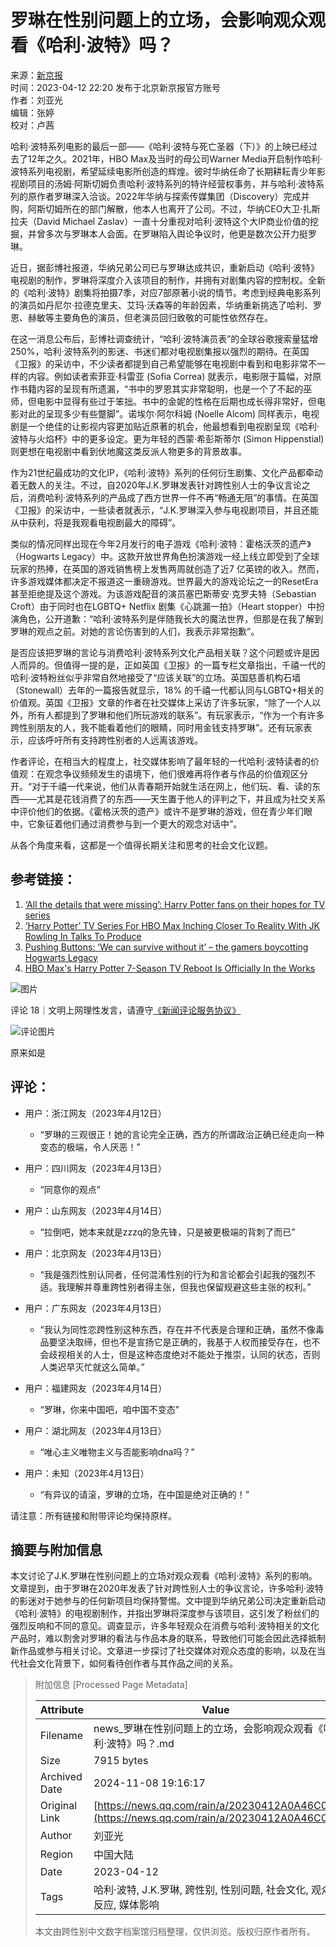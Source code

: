 # 罗琳在性别问题上的立场，会影响观众观看《哈利·波特》吗？

来源：[新京报](https://news.qq.com/omn/author/8QMc3nxZ7IIVuT3b)  
时间：2023-04-12 22:20 发布于北京新京报官方账号  
作者：刘亚光  
编辑：张婷  
校对：卢茜  

哈利·波特系列电影的最后一部——《哈利·波特与死亡圣器（下）》的上映已经过去了12年之久。2021年，HBO Max及当时的母公司Warner Media开启制作哈利·波特系列电视剧，希望延续电影所创造的辉煌。彼时华纳任命了长期耕耘青少年影视剧项目的汤姆·阿斯切姆负责哈利·波特系列的特许经营权事务，并与哈利·波特系列的原作者罗琳深入洽谈。2022年华纳与探索传媒集团（Discovery）完成并购，阿斯切姆所在的部门解散，他本人也离开了公司。不过，华纳CEO大卫·扎斯拉夫（David Michael Zaslav）一直十分重视对哈利·波特这个大IP商业价值的挖掘，并曾多次与罗琳本人会面。在罗琳陷入舆论争议时，他更是数次公开力挺罗琳。

近日，据彭博社报道，华纳兄弟公司已与罗琳达成共识，重新启动《哈利·波特》电视剧的制作，罗琳将深度介入该项目的制作，并拥有对剧集内容的控制权。全新的《哈利·波特》剧集将拍摄7季，对应7部原著小说的情节。考虑到经典电影系列的演员如丹尼尔·拉德克里夫、艾玛·沃森等的年龄因素，华纳重新挑选了哈利、罗恩、赫敏等主要角色的演员，但老演员回归致敬的可能性依然存在。

在这一消息公布后，彭博社调查统计，“哈利·波特演员表”的全球谷歌搜索量猛增250%，哈利·波特系列的影迷、书迷们都对电视剧集报以强烈的期待。在英国《卫报》的采访中，不少读者都提到自己希望能够在电视剧中看到和电影非常不一样的内容。例如读者索菲亚·科雷亚 (Sofia Correa) 就表示，电影限于篇幅，对原作书籍内容的呈现有所遗漏，“书中的罗恩其实非常聪明，也是一个了不起的巫师，但电影中显得有些过于笨拙。书中的金妮的性格在后期也成长得非常好，但电影对此的呈现多少有些蹩脚”。诺埃尔·阿尔科姆 (Noelle Alcom) 同样表示，电视剧是一个绝佳的让影视内容更加贴近原著的机会，他最想看到电视剧呈现《哈利·波特与火焰杯》中的更多设定。更为年轻的西蒙·希彭斯蒂尔 (Simon Hippenstial) 则更想在电视剧中看到伏地魔这类反派人物更多的背景故事。

作为21世纪最成功的文化IP，《哈利·波特》系列的任何衍生剧集、文化产品都牵动着无数人的关注。不过，自2020年J.K.罗琳发表针对跨性别人士的争议言论之后，消费哈利·波特系列的产品成了西方世界一件不再“畅通无阻”的事情。在英国《卫报》的采访中，一些读者就表示，“J.K.罗琳深入参与电视剧项目，并且还能从中获利，将是我观看电视剧最大的障碍”。

类似的情况同样出现在今年2月发行的电子游戏《哈利·波特：霍格沃茨的遗产》（Hogwarts Legacy）中。这款开放世界角色扮演游戏一经上线立即受到了全球玩家的热捧，在英国的游戏销售榜上发售两周就创造了近7 亿英镑的收入。然而，许多游戏媒体都决定不报道这一重磅游戏。世界最大的游戏论坛之一的ResetEra甚至拒绝提及这个游戏。为该游戏配音的演员塞巴斯蒂安·克罗夫特（Sebastian Croft）由于同时也在LGBTQ+ Netflix 剧集《心跳漏一拍》（Heart stopper）中扮演角色，公开道歉：“哈利·波特系列是伴随我长大的魔法世界，但那是在我了解到罗琳的观点之前。对她的言论伤害到的人们，我表示非常抱歉”。

是否应该把罗琳的言论与消费哈利·波特系列文化产品相关联？这个问题或许是因人而异的。但值得一提的是，正如英国《卫报》的一篇专栏文章指出，千禧一代的哈利·波特粉丝似乎非常自然地接受了“应该关联”的立场。英国慈善机构石墙（Stonewall）去年的一篇报告就显示，18% 的千禧一代都认同与LGBTQ+相关的价值观。英国《卫报》文章的作者在社交媒体上采访了许多玩家，“除了一个人以外，所有人都提到了罗琳和他们所玩游戏的联系”。有玩家表示，“作为一个有许多跨性别朋友的人，我不能看着他们的眼睛，同时用金钱支持罗琳”。还有玩家表示，应该呼吁所有支持跨性别者的人远离该游戏。

作者评论，在相当大的程度上，社交媒体影响了最年轻的一代哈利·波特读者的价值观：在观念争议频频发生的语境下，他们很难再将作者与作品的价值观区分开。“对于千禧一代来说，他们从青春期开始就生活在网上，他们玩、看、读的东西——尤其是花钱消费了的东西——天生置于他人的评判之下，并且成为社交关系中评价他们的依据。《霍格沃茨的遗产》或许不是罗琳的游戏，但在青少年们眼中，它象征着他们通过消费参与到一个更大的观念对话中”。

从各个角度来看，这都是一个值得长期关注和思考的社会文化议题。

## 参考链接：

1. [‘All the details that were missing’: Harry Potter fans on their hopes for TV series](https://www.theguardian.com/books/2023/apr/09/harry-potter-fans-react-tv-series-hbo-max-reports-jk-rowling-gender)
2. [‘Harry Potter’ TV Series For HBO Max Inching Closer To Reality With JK Rowling In Talks To Produce](https://deadline.com/2023/04/harry-potter-tv-series-hbo-max-jk-rowling-produce-1235317141/)
3. [Pushing Buttons: ‘We can survive without it’ – the gamers boycotting Hogwarts Legacy](https://www.theguardian.com/games/2023/feb/08/pushing-buttons-hogwarts-legacy-jk-rowling)
4. [HBO Max's Harry Potter 7-Season TV Reboot Is Officially In the Works](https://www.teenvogue.com/story/hbo-max-harry-potter-tv-reboot)

![图片](https://inews.gtimg.com/newsapp_bt/0/1012205723968_6694/0)

评论 18｜文明上网理性发言，请遵守[《新闻评论服务协议》](https://new.qq.com/static/coralinfo.htm)

![评论图片](http://inews.gtimg.com/newsapp_ls/0/12597139796/0)

原来如是

## 评论：

- 用户：浙江网友（2023年4月12日）
  - “罗琳的三观很正！她的言论完全正确，西方的所谓政治正确已经走向一种变态的极端，令人厌恶！”
    
- 用户：四川网友（2023年4月13日）
  - “同意你的观点”

- 用户：山东网友（2023年4月14日）
  - “拉倒吧，她本来就是zzzq的急先锋，只是被更极端的背刺了而已”

- 用户：北京网友（2023年4月13日）
  - “我是强烈性别认同者，任何混淆性别的行为和言论都会引起我的强烈不适。我理解并尊重跨性别者得主张，但我也保留规避这些主张的权利。”

- 用户：广东网友（2023年4月13日）
  - “我认为同性恋跨性别这种东西，存在并不代表是合理和正确，虽然不像毒品要坚决取缔，但也不是宣扬它是正确的，我基于人权而接受存在，也不会歧视相关的人士，但是这种态度绝对不能处于推崇，认同的状态，否则人类迟早灭忙就这么简单。”

- 用户：福建网友（2023年4月14日）
  - “罗琳，你来中国吧，咱中国不变态”

- 用户：湖北网友（2023年4月13日）
  - “唯心主义唯物主义与否能影响dna吗？” 

- 用户：未知（2023年4月13日）
  - “有异议的请滚，罗琳的立场，在中国是绝对正确的！” 

请注意：所有链接和附带评论均保持原样。

## 摘要与附加信息

<!-- tcd_abstract -->
本文讨论了J.K.罗琳在性别问题上的立场对观众观看《哈利·波特》系列的影响。文章提到，由于罗琳在2020年发表了针对跨性别人士的争议言论，许多哈利·波特的影迷对于她参与的任何新项目均保持警惕。文中提到华纳兄弟公司决定重新启动《哈利·波特》的电视剧制作，并指出罗琳将深度参与该项目，这引发了粉丝们的强烈反响和不同的意见。调查显示，许多年轻观众在消费与哈利·波特相关的文化产品时，难以割舍对罗琳的看法与作品本身的联系，导致他们可能会因此选择抵制新作品或参与相关讨论。文章进一步探讨了社交媒体对观众态度的影响，以及在当代社会文化背景下，如何看待创作者与其作品之间的关系。
<!-- tcd_abstract_end -->

> 附加信息 [Processed Page Metadata]
>
> | Attribute       | Value                                  |
> |-----------------|----------------------------------------|
> | Filename        | news_罗琳在性别问题上的立场，会影响观众观看《哈利·波特》吗？.md                             |
> | Size            | 7915 bytes                           |
> | Archived Date   | 2024-11-08 19:16:17                             |
> | Original Link   | [https://news.qq.com/rain/a/20230412A0A46C00](https://news.qq.com/rain/a/20230412A0A46C00)                       |
> | Author          | 刘亚光                               |
> | Region          | 中国大陆                               |
> | Date            | 2023-04-12                                 |
> | Tags            | 哈利·波特, J.K.罗琳, 跨性别, 性别问题, 社会文化, 观众反应, 媒体影响                                 |
>
> 本文由跨性别中文数字档案馆归档整理，仅供浏览。版权归原作者所有。
>